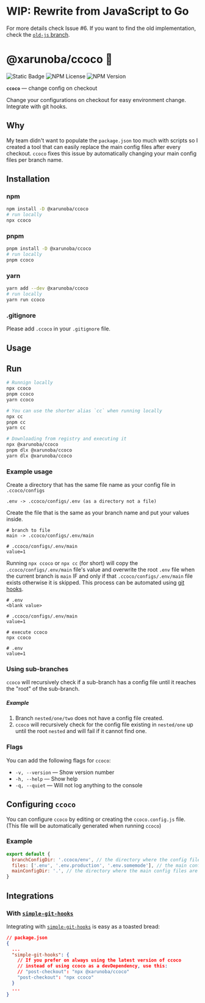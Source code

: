# WIP: Rewrite from JavaScript to Go

For more details check Issue #6. If you want to find the old implementation, check the [`old-js` branch](https://github.com/xarunoba/ccoco/tree/old-js).

# @xarunoba/ccoco 🥥

![Static Badge](https://img.shields.io/badge/Made_with-%E2%9D%A4%EF%B8%8F-red?style=for-the-badge) ![NPM License](https://img.shields.io/npm/l/%40xarunoba%2Fccoco?style=for-the-badge)
![NPM Version](https://img.shields.io/npm/v/%40xarunoba%2Fccoco?style=for-the-badge&logo=npm)

**`ccoco`** — change config on checkout

Change your configurations on checkout for easy environment change. Integrate with git hooks.

## Why

My team didn't want to populate the `package.json` too much with scripts so I created a tool that can easily replace the main config files after every checkout. `ccoco` fixes this issue by automatically changing your main config files per branch name.

## Installation

### npm

```bash
npm install -D @xarunoba/ccoco
# run locally
npx ccoco
```

### pnpm

```bash
pnpm install -D @xarunoba/ccoco
# run locally
pnpm ccoco
```

### yarn

```bash
yarn add --dev @xarunoba/ccoco
# run locally
yarn run ccoco
```

### .gitignore

Please add `.ccoco` in your `.gitignore` file.

## Usage

## Run

```bash
# Runnign locally
npx ccoco
pnpm ccoco
yarn ccoco

# You can use the shorter alias `cc` when running locally
npx cc
pnpm cc
yarn cc

# Downloading from registry and executing it
npx @xarunoba/ccoco
pnpm dlx @xarunoba/ccoco
yarn dlx @xarunoba/ccoco
```

### Example usage

Create a directory that has the same file name as your config file in `.ccoco/configs`

```
.env -> .ccoco/configs/.env (as a directory not a file)
```

Create the file that is the same as your branch name and put your values inside.

```
# branch to file
main -> .ccoco/configs/.env/main

# .ccoco/configs/.env/main
value=1
```

Running `npx ccoco` or `npx cc` (for short) will copy the `.ccoco/configs/.env/main` file's value and overwrite the root `.env` file when the current branch is `main` IF and only if that `.ccoco/configs/.env/main` file exists otherwise it is skipped. This process can be automated using [git hooks](#with-simple-git-hooks).

```
# .env
<blank value>

# .ccoco/configs/.env/main
value=1

# execute ccoco
npx ccoco

# .env
value=1
```

### Using sub-branches

`ccoco` will recursively check if a sub-branch has a config file until it reaches the "root" of the sub-branch.

##### Example

1. Branch `nested/one/two` does not have a config file created.
2. `ccoco` will recursively check for the config file existing in `nested/one` up until the root `nested` and will fail if it cannot find one.

### Flags

You can add the following flags for `ccoco`:

- `-v, --version` — Show version number
- `-h, --help` — Show help
- `-q, --quiet` — Will not log anything to the console

## Configuring `ccoco`

You can configure `ccoco` by editing or creating the `ccoco.config.js` file. (This file will be automatically generated when running `ccoco`)

### Example

```javascript
export default {
  branchConfigDir: '.ccoco/env', // the directory where the config files per branch are located. defaults to ".ccoco/configs"
  files: ['.env', '.env.production', '.env.somemode'], // the main config files to be replaced, you can add more if you want. defaults to [".env"]
  mainConfigDir: '.', // the directory where the main config files are located. defaults to the root project directory, "."
}
```

## Integrations

### With [`simple-git-hooks`](https://github.com/toplenboren/simple-git-hooks)

Integrating with [`simple-git-hooks`](https://github.com/toplenboren/simple-git-hooks) is easy as a toasted bread:

```json
// package.json
{
  ...
  "simple-git-hooks": {
    // If you prefer on always using the latest version of ccoco
    // instead of using ccoco as a devDependency, use this:
    // "post-checkout": "npx @xarunoba/ccoco"
    "post-checkout": "npx ccoco"
  }
  ...
}
```

